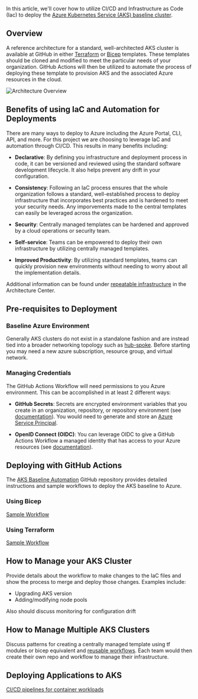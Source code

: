 In this article, we'll cover how to utilize CI/CD and Infrastructure as Code (Iac) to deploy the [Azure Kubernetes Service (AKS) baseline cluster](https://docs.microsoft.com/en-us/azure/architecture/reference-architectures/containers/aks/secure-baseline-aks).

## Overview

A reference architecture for a standard, well-architected AKS cluster is available at GitHub in either [Terraform](https://github.com/Azure/aks-baseline-automation/tree/main/IaC/terraform) or [Bicep](https://github.com/Azure/aks-baseline-automation/tree/main/IaC/bicep) templates. These templates should be cloned and modified to meet the particular needs of your organization. GitHub Actions will then be utilized to automate the process of deploying these template to provision AKS and the associated Azure resources in the cloud. 

![Architecture Overview](https://github.com/Azure/aks-baseline-automation/raw/main/docs/.attachments/IaC.jpg)


## Benefits of using IaC and Automation for Deployments

There are many ways to deploy to Azure including the Azure Portal, CLI, API, and more. For this project we are choosing to leverage IaC and automation through CI/CD. This results in many benefits including: 

- **Declarative**: By defining you infrastructure and deployment process in code, it can be versioned and reviewed using the standard software development lifecycle. It also helps prevent any drift in your configuration. 

- **Consistency**: Following an IaC process ensures that the whole organization follows a standard, well-established process to deploy infrastructure that incorporates best practices and is hardened to meet your security needs. Any imporvements made to the central templates can easily be leveraged across the organization.  

- **Security**: Centrally managed templates can be hardened and approved by a cloud operations or security team. 

- **Self-service**: Teams can be empowered to deploy their own infrastructure by utilizing centrally managed templates.

- **Improved Productivity**: By utilizing standard templates, teams can quickly provision new environments without needing to worry about all the implementation details.


Additional information can be found under [repeatable infrastructure](
https://docs.microsoft.com/en-us/azure/architecture/framework/devops/automation-infrastructure) in the Architecture Center.


## Pre-requisites to Deployment

### Baseline Azure Environment

Generally AKS clusters do not exist in a standalone fashion and are instead tied into a broader networking topology such as [hub-spoke](https://docs.microsoft.com/en-us/azure/architecture/reference-architectures/hybrid-networking/hub-spoke?tabs=cli). Before starting you may need a new azure subscription, resource group, and virtual network. 

### Managing Credentials

The GitHub Actions Workflow will need permissions to you Azure environment.  This can be accomplished in at least 2 different ways:

- **GitHub Secrets**: Secrets are encrypted environment variables that you create in an organization, repository, or repository environment (see [documentation](https://docs.github.com/en/actions/security-guides/encrypted-secrets)). You would need to generate and store an [Azure Service Principal](https://docs.microsoft.com/en-us/azure/active-directory/develop/app-objects-and-service-principals#service-principal-object).

- **OpenID Connect (OIDC)**: You can leverage OIDC to give a GitHub Actions Workflow a managed identity that has access to your Azure resources (see [documentation](https://docs.github.com/en/actions/deployment/security-hardening-your-deployments/configuring-openid-connect-in-azure)). 

## Deploying with GitHub Actions

The [AKS Baseline Automation](https://github.com/Azure/aks-baseline-automation) GitHub repository provides detailed instructions and sample workflows to deploy the AKS baseline to Azure.

### Using Bicep

[Sample Workflow](https://github.com/Azure/aks-baseline-automation/blob/main/.github/workflows/IaC-bicep-AKS.yml)

### Using Terraform

[Sample Workflow](https://github.com/Azure/aks-baseline-automation/blob/main/.github/workflows/IaC-terraform-AKS.yml)

## How to Manage your AKS Cluster

Provide details about the workflow to make changes to the IaC files and show the process to merge and deploy those changes. Examples include:

- Upgrading AKS version
- Adding/modifying node pools

Also should discuss monitoring for configuration drift

## How to Manage Multiple AKS Clusters

Discuss patterns for creating a centrally managed template using tf modules or bicep equivalent and [reusable workflows](https://docs.github.com/en/actions/using-workflows/reusing-workflows). Each team would then create their own repo and workflow to manage their infrastructure.  

## Deploying Applications to AKS

[CI/CD pipelines for container workloads](https://docs.microsoft.com/en-us/azure/architecture/example-scenario/apps/devops-with-aks)


